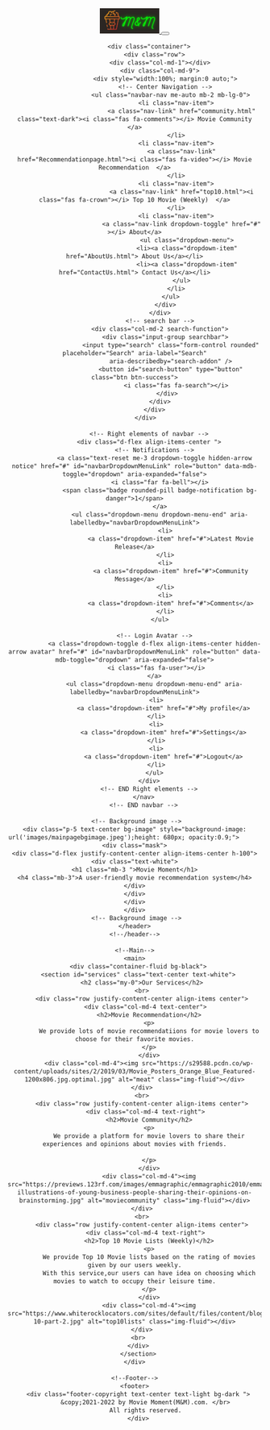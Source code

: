 <!DOCTYPE html>
<html lang="en">
  <!--Head-->
  <head>
    <meta charset="UTF-8" />
    <meta name="viewport" content="width=device-width, initial-scale=1, shrink-to-fit=no" />
    <meta http-equiv="x-ua-compatible" content="ie=edge" />
    <title>Movie Moment (M&M)</title>
    <!-- Font Awesome -->
    <link href="https://cdnjs.cloudflare.com/ajax/libs/font-awesome/5.15.1/css/all.min.css" rel="stylesheet"/>
    <!-- Google Fonts -->
    <link href="https://fonts.googleapis.com/css?family=Roboto:300,400,500,700&display=swap"rel="stylesheet"/>
    <!--logo-->
    <link rel="icon" href="images/logo.png">
    <!-- MDB -->
    <link href="https://cdnjs.cloudflare.com/ajax/libs/mdb-ui-kit/3.10.1/mdb.min.css" rel="stylesheet"/>
    <!--Own Css -->
    <link rel="stylesheet" href="css/main.css">
    <!-- MDB -->
    <script type="text/javascript" src="https://cdnjs.cloudflare.com/ajax/libs/mdb-ui-kit/3.10.1/mdb.min.js"></script>
  </head>
  <!--/Head-->

  <!-- Body -->
  <body>
  <!--Header-->
  <header>
      <!-- Navbar -->
         <!-- M&M Logo-->
         <nav class="navbar navbar-expand-lg navbar-dark bg-dark fixed-top" style="font-family:Verdana, Geneva, Tahoma, sans-serif">
            <a class="navbar-brand" href="index.html">
              <img src="Images/logoHeader.jpg" height="50px" alt="M&M Logo"/>
            </a>
            <button class="navbar-toggler" type="button" data-toggle="collapse" data-target="#navbarSupportedContent" aria-controls="navbarSupportedContent" aria-expanded="false" aria-label="Toggle navigation">
               <span class="navbar-toggler-icon"></span>
            </button>

            <div class="container">
               <div class="row">
                  <div class="col-md-1"></div>
                  <div class="col-md-9">
                     <div style="width:100%; margin:0 auto;">
                     <!-- Center Navigation -->
                        <ul class="navbar-nav me-auto mb-2 mb-lg-0">
                           <li class="nav-item">
                              <a class="nav-link" href="community.html" class="text-dark"><i class="fas fa-comments"></i> Movie Community  </a>
                           </li>
                           <li class="nav-item">
                              <a class="nav-link" href="Recommendationpage.html"><i class="fas fa-video"></i> Movie Recommendation  </a>
                           </li>
                           <li class="nav-item">
                              <a class="nav-link" href="top10.html"><i class="fas fa-crown"></i> Top 10 Movie (Weekly)  </a>
                           </li>
                           <li class="nav-item">
                              <a class="nav-link dropdown-toggle" href="#" ></i> About</a>
                                 <ul class="dropdown-menu">
                                 <li><a class="dropdown-item" href="AboutUs.html"> About Us</a></li>
                                 <li><a class="dropdown-item" href="ContactUs.html"> Contact Us</a></li>
                              </ul>
                           </li>
                        </ul>
                     </div>
                  </div>
                  <!-- search bar -->
                  <div class="col-md-2 search-function">
                     <div class="input-group searchbar">
                        <input type="search" class="form-control rounded" placeholder="Search" aria-label="Search"
                        aria-describedby="search-addon" />
                        <button id="search-button" type="button" class="btn btn-success">
                           <i class="fas fa-search"></i>
                      </div>
                  </div>
               </div>
            </div>  

            <!-- Right elements of navbar -->
            <div class="d-flex align-items-center ">
               <!-- Notifications -->
               <a class="text-reset me-3 dropdown-toggle hidden-arrow notice" href="#" id="navbarDropdownMenuLink" role="button" data-mdb-toggle="dropdown" aria-expanded="false">
                  <i class="far fa-bell"></i>
                  <span class="badge rounded-pill badge-notification bg-danger">1</span>
                  </a>
                  <ul class="dropdown-menu dropdown-menu-end" aria-labelledby="navbarDropdownMenuLink">
                     <li>
                        <a class="dropdown-item" href="#">Latest Movie Release</a>
                     </li>
                     <li>
                        <a class="dropdown-item" href="#">Community Message</a>
                     </li>
                     <li>
                        <a class="dropdown-item" href="#">Comments</a>
                     </li>
                  </ul>
         
               <!-- Login Avatar -->
               <a class="dropdown-toggle d-flex align-items-center hidden-arrow avatar" href="#" id="navbarDropdownMenuLink" role="button" data-mdb-toggle="dropdown" aria-expanded="false">
                <i class="fas fa-user"></i>
               </a>
               <ul class="dropdown-menu dropdown-menu-end" aria-labelledby="navbarDropdownMenuLink">
                <li>
                    <a class="dropdown-item" href="#">My profile</a>
                </li>
                <li>
                    <a class="dropdown-item" href="#">Settings</a>
                </li>
                <li>
                    <a class="dropdown-item" href="#">Logout</a>
                </li>
               </ul>
            </div>
            <!-- END Right elements -->
         </nav>
         <!-- END navbar -->

     <!-- Background image -->
    <div class="p-5 text-center bg-image" style="background-image: url('images/mainpagebgimage.jpeg');height: 680px; opacity:0.9;">      
    <div class="mask">
    <div class="d-flex justify-content-center align-items-center h-100">
    <div class="text-white">
    <h1 class="mb-3 ">Movie Moment</h1>
    <h4 class="mb-3">A user-friendly movie recommendation system</h4>
    </div>
    </div>
    </div>
    </div>
     <!-- Background image -->
    </header>
    <!--/header-->

    <!--Main-->
    <main>
      <div class="container-fluid bg-black">
      <section id="services" class="text-center text-white">
        <h2 class="my-0">Our Services</h2>
        <br>
        <div class="row justify-content-center align-items center">
          <div class="col-md-4 text-center">
            <h2>Movie Recommendation</h2>
            <p>
            We provide lots of movie recommendatiions for movie lovers to choose for their favorite movies.
            </p>
            </div>
            <div class="col-md-4"><img src="https://s29588.pcdn.co/wp-content/uploads/sites/2/2019/03/Movie_Posters_Orange_Blue_Featured-1200x806.jpg.optimal.jpg" alt="meat" class="img-fluid"></div>
        </div>
        <br>
        <div class="row justify-content-center align-items center">
          <div class="col-md-4 text-right">
            <h2>Movie Community</h2>
            <p>
            We provide a platform for movie lovers to share their experiences and opinions about movies with friends.

            </p>
            </div>
            <div class="col-md-4"><img src="https://previews.123rf.com/images/emmagraphic/emmagraphic2010/emmagraphic201000004/156608215-illustrations-of-young-business-people-sharing-their-opinions-on-brainstorming.jpg" alt="moviecommunity" class="img-fluid"></div>
        </div>
        <br>
        <div class="row justify-content-center align-items center">
          <div class="col-md-4 text-right">
            <h2>Top 10 Movie Lists (Weekly)</h2>
            <p>
            We provide Top 10 Movie lists based on the rating of movies given by our users weekly.
            With this service,our users can have idea on choosing which movies to watch to occupy their leisure time.
            </p>
            </div>
            <div class="col-md-4"><img src="https://www.whiterocklocators.com/sites/default/files/content/blog/images/top-10-part-2.jpg" alt="top10lists" class="img-fluid"></div>
        </div>
        <br>  
      </div>
      </section>
    </div>

    <!--Footer-->
    <footer>
      <div class="footer-copyright text-center text-light bg-dark ">
          &copy;2021-2022 by Movie Moment(M&M).com. </br>
          All rights reserved.
      </div>
</footer>
  </body>
  <!--/body-->
    <!-- MDB Java scripts-->
    <script type="text/javascript" src="js/mdb.min.js"></script>
    <!-- Custom scripts -->
    <script type="text/javascript"></script>
  </body>
</html>
